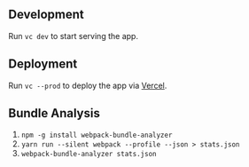 ## Development

Run `vc dev` to start serving the app.

## Deployment

Run `vc --prod` to deploy the app via [Vercel](https://vercel.com).

## Bundle Analysis

1. `npm -g install webpack-bundle-analyzer`
2. `yarn run --silent webpack --profile --json > stats.json`
3. `webpack-bundle-analyzer stats.json`
